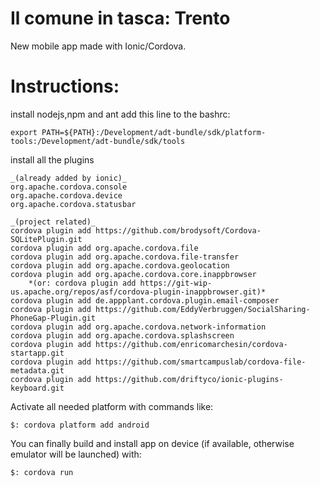 Il comune in tasca: Trento
==========================

New mobile app made with Ionic/Cordova.


Instructions:
=============
install nodejs,npm and ant
add this line to the bashrc:

	export PATH=${PATH}:/Development/adt-bundle/sdk/platform-tools:/Development/adt-bundle/sdk/tools

install all the plugins

	_(already added by ionic)_
	org.apache.cordova.console
	org.apache.cordova.device
	org.apache.cordova.statusbar

	_(project related)_
	cordova plugin add https://github.com/brodysoft/Cordova-SQLitePlugin.git
	cordova plugin add org.apache.cordova.file
	cordova plugin add org.apache.cordova.file-transfer
	cordova plugin add org.apache.cordova.geolocation
	cordova plugin add org.apache.cordova.core.inappbrowser
		*(or: cordova plugin add https://git-wip-us.apache.org/repos/asf/cordova-plugin-inappbrowser.git)*
	cordova plugin add de.appplant.cordova.plugin.email-composer
	cordova plugin add https://github.com/EddyVerbruggen/SocialSharing-PhoneGap-Plugin.git
	cordova plugin add org.apache.cordova.network-information
	cordova plugin add org.apache.cordova.splashscreen
	cordova plugin add https://github.com/enricomarchesin/cordova-startapp.git
	cordova plugin add https://github.com/smartcampuslab/cordova-file-metadata.git
	cordova plugin add https://github.com/driftyco/ionic-plugins-keyboard.git

Activate all needed platform with commands like:

	$: cordova platform add android	

You can finally build and install app on device (if available, otherwise emulator will be launched) with:

	$: cordova run
